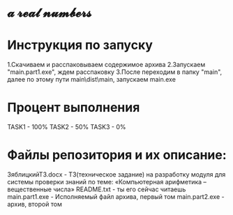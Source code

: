 # 𝓪 𝓻𝓮𝓪𝓵 𝓷𝓾𝓶𝓫𝓮𝓻𝓼

# Инструкция по запуску
1.Скачиваем и расспаковываем содержимое архива
2.Запускаем "main.part1.exe", ждем расспаковку
3.После переходим в  папку "main", далее по этому пути main\dist\main\, запускаем main.exe

# Процент выполнения
TASK1 - 100%
TASK2 - 50%
TASK3 - 0%

# Файлы репозитория и их описание:
ЗяблицкийТЗ.docx - ТЗ(техническое задание) на разработку модуля для системы проверки знаний по теме: «Компьютерная арифметика – вещественные числа»
README.txt - ты его сейчас читаешь
main.part1.exe - Исполняемый файл архива, первый том
main.part2.exe - архив, второй том
